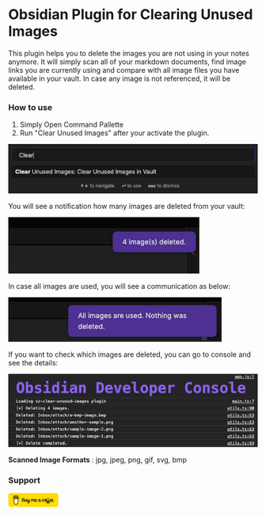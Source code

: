 # Obsidian Plugin for Clearing Unused Images

This plugin helps you to delete the images you are not using in your notes anymore. It will simply scan all of your markdown documents, find image links you are currently using and compare with all image files you have available in your vault. In case any image is not referenced, it will be deleted.

### How to use

1. Simply Open Command Pallette
2. Run "Clear Unused Images" after your activate the plugin.

<img src="./images/Clear-Command.png">

You will see a notification how many images are deleted from your vault:

<img src="./images/images-deleted.png">

In case all images are used, you will see a communication as below:

<img src="./images/nothing-deleted.png">

If you want to check which images are deleted, you can go to console and see the details:

<img src="./images/deleted-images.png">

**Scanned Image Formats** : jpg, jpeg, png, gif, svg, bmp

### Support

<a href="https://www.buymeacoffee.com/ozante">
    <img src='/images/Buy-me-coffee.svg' width="20%" height="auto" />
</a>
